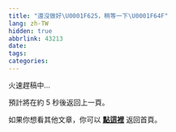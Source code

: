 ```yaml
---
title: "還沒做好\U0001F625，稍等一下\U0001F64F"
lang: zh-TW
hidden: true
abbrlink: 43213
date:
tags:
categories:
---
```

火速趕稿中...
<!--more-->

預計將在約 <span id="timeout">5</span> 秒後返回上一頁。

如果你想看其他文章，你可以 **[點這裡](/)** 返回首頁。

<script>
let countTime = 5;

function count() {
  document.getElementById('timeout').textContent = countTime;
  countTime -= 1;
  if(countTime === 0){
    history.back(); // 記得改成自己網址 Url
  }
  setTimeout(() => {
    count();
  }, 1000);
}

count();
</script>
